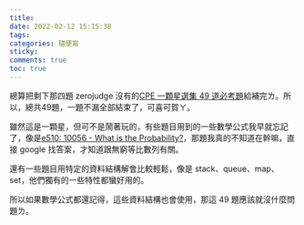 ```yaml
---
title: 
date: 2022-02-12 15:15:38
tags:
categories: 隨便寫
sticky: 
comments: true
toc: true
---
```

總算把剩下那四題 zerojudge 沒有的[CPE 一顆星選集 49 道必考題](https://cpe.cse.nsysu.edu.tw/environment.php#starList)給補完ㄌ。所以，總共49題，一題不漏全部結束了，可喜可賀ㄚ。

雖然這是一顆星，但可不是鬧著玩的，有些題目用到的一些數學公式我早就忘記了，像是[e510: 10056 - What is the Probability?](https://xchichix.github.io/2022/02/02/e510-10056/)，那題我真的不知道在幹嘛，直接 google 找答案，才知道跟無窮等比數列有關。

還有一些題目用特定的資料結構解會比較輕鬆，像是 stack、queue、map、set，他們獨有的一些特性都蠻好用的。

所以如果數學公式都還記得，這些資料結構也會使用，那這 49 題應該就沒什麼問題ㄌ。
